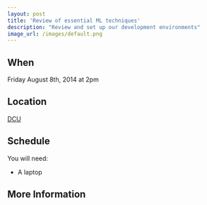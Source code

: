 ```yaml
---
layout: post
title: 'Review of essential ML techniques'
description: "Review and set up our development environments"
image_url: /images/default.png
---
```


## When
Friday August 8th, 2014 at 2pm

## Location
[ DCU ]( http://dcu.ie)

## Schedule

You will need:
 - A laptop

## More Information 
<!---
[ Google Group ](https://groups.google.com/group/dublinjs)  
[ Twitter ](http://twitter.com/#!/dublinjs)
[ Meetup ](http://www.meetup.com/DublinJS/)
-->
